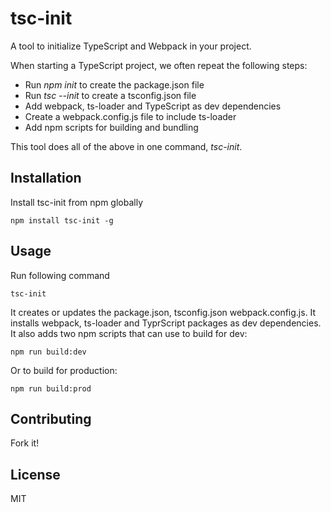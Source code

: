 # tsc-init

A tool to initialize TypeScript and Webpack in your project.

When starting a TypeScript project, we often repeat the following steps:
* Run _npm init_ to create the package.json file
* Run _tsc --init_ to create a tsconfig.json file
* Add webpack, ts-loader and TypeScript as dev dependencies
* Create a webpack.config.js file to include ts-loader
* Add npm scripts for building and bundling 

This tool does all of the above in one command, _tsc-init_.

## Installation

Install tsc-init from npm globally
```
npm install tsc-init -g
```

## Usage

Run following command 
```
tsc-init
```

It creates or updates the package.json, tsconfig.json webpack.config.js. 
It installs webpack, ts-loader and TyprScript packages as dev dependencies.
It also adds two npm scripts that can use to build for dev:
```
npm run build:dev
```
Or to build for production:
```
npm run build:prod
```


## Contributing

Fork it!

## License

MIT
